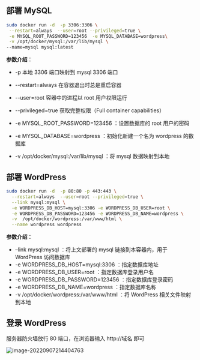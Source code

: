 ## 部署 MySQL

```bash
sudo docker run -d  -p 3306:3306 \
 --restart=always  --user=root --privileged=true \
 -e MYSQL_ROOT_PASSWORD=123456  -e MYSQL_DATABASE=wordpress\
 -v /opt/docker/mysql:/var/lib/mysql \
--name=mysql mysql:latest
```

**参数介绍**：

- -p 本地 3306 端口映射到 mysql 3306 端口

- --restart=always 在容器退出时总是重启容器
- --user=root 容器中的进程以 root 用户权限运行
- --privileged=true 获取完整权限（Full container capabilities）

- -e MYSQL_ROOT_PASSWORD=123456 ：设置数据库的 root 用户的密码
- -e MYSQL_DATABASE=wordpress ：初始化新建一个名为 wordpress 的数据库
- -v /opt/docker/mysql:/var/lib/mysql ：将 mysql 数据映射到本地

## 部署 WordPress

```bash
sudo docker run -d  -p 80:80 -p 443:443 \
  --restart=always  --user=root --privileged=true \
  --link mysql:mysql \
  -e WORDPRESS_DB_HOST=mysql:3306 -e WORDPRESS_DB_USER=root \
  -e WORDPRESS_DB_PASSWORD=123456 -e WORDPRESS_DB_NAME=wordpress \
  -v  /opt/docker/wordpress:/var/www/html \
  --name wordpress wordpress
```

**参数介绍**：

- –link mysql:mysql ：将上文部署的 mysql 链接到本容器内，用于 WordPress 访问数据库
- -e WORDPRESS_DB_HOST=mysql:3306 ：指定数据库地址
- -e WORDPRESS_DB_USER=root ：指定数据库登录用户名
- -e WORDPRESS_DB_PASSWORD=123456 ：指定数据库登录密码
- -e WORDPRESS_DB_NAME=wordpress ：指定数据库名称
- -v /opt/docker/wordpress:/var/www/html ：将 WordPress 相关文件映射到本地

## 登录 WordPress

服务器防火墙放行 80 端口，在浏览器输入 http://域名 即可

![image-20220907214404763](https://nme-200t.oss-cn-hangzhou.aliyuncs.com/template/202209072144847.png)